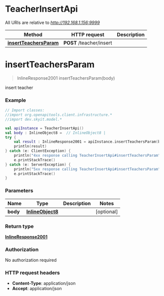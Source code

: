 # TeacherInsertApi

All URIs are relative to *http://192.168.1.156:9999*

Method | HTTP request | Description
------------- | ------------- | -------------
[**insertTeachersParam**](TeacherInsertApi.md#insertTeachersParam) | **POST** /teacher/insert | 


<a name="insertTeachersParam"></a>
# **insertTeachersParam**
> InlineResponse2001 insertTeachersParam(body)



insert teacher

### Example
```kotlin
// Import classes:
//import org.openapitools.client.infrastructure.*
//import dev.skyit.model.*

val apiInstance = TeacherInsertApi()
val body : InlineObject8 =  // InlineObject8 | 
try {
    val result : InlineResponse2001 = apiInstance.insertTeachersParam(body)
    println(result)
} catch (e: ClientException) {
    println("4xx response calling TeacherInsertApi#insertTeachersParam")
    e.printStackTrace()
} catch (e: ServerException) {
    println("5xx response calling TeacherInsertApi#insertTeachersParam")
    e.printStackTrace()
}
```

### Parameters

Name | Type | Description  | Notes
------------- | ------------- | ------------- | -------------
 **body** | [**InlineObject8**](InlineObject8.md)|  | [optional]

### Return type

[**InlineResponse2001**](InlineResponse2001.md)

### Authorization

No authorization required

### HTTP request headers

 - **Content-Type**: application/json
 - **Accept**: application/json

